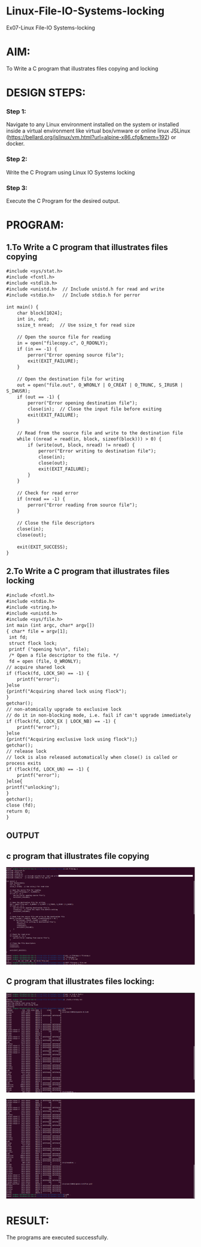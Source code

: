 # Linux-File-IO-Systems-locking
Ex07-Linux File-IO Systems-locking
# AIM:
To Write a C program that illustrates files copying and locking

# DESIGN STEPS:

### Step 1:

Navigate to any Linux environment installed on the system or installed inside a virtual environment like virtual box/vmware or online linux JSLinux (https://bellard.org/jslinux/vm.html?url=alpine-x86.cfg&mem=192) or docker.

### Step 2:

Write the C Program using Linux IO Systems locking

### Step 3:

Execute the C Program for the desired output. 

# PROGRAM:

## 1.To Write a C program that illustrates files copying 

```
#include <sys/stat.h>
#include <fcntl.h>
#include <stdlib.h>
#include <unistd.h>  // Include unistd.h for read and write
#include <stdio.h>   // Include stdio.h for perror

int main() {
    char block[1024];
    int in, out;
    ssize_t nread;  // Use ssize_t for read size

    // Open the source file for reading
    in = open("filecopy.c", O_RDONLY);
    if (in == -1) {
        perror("Error opening source file");
        exit(EXIT_FAILURE);
    }

    // Open the destination file for writing
    out = open("file.out", O_WRONLY | O_CREAT | O_TRUNC, S_IRUSR | S_IWUSR);
    if (out == -1) {
        perror("Error opening destination file");
        close(in);  // Close the input file before exiting
        exit(EXIT_FAILURE);
    }

    // Read from the source file and write to the destination file
    while ((nread = read(in, block, sizeof(block))) > 0) {
        if (write(out, block, nread) != nread) {
            perror("Error writing to destination file");
            close(in);
            close(out);
            exit(EXIT_FAILURE);
        }
    }

    // Check for read error
    if (nread == -1) {
        perror("Error reading from source file");
    }

    // Close the file descriptors
    close(in);
    close(out);

    exit(EXIT_SUCCESS);
}

```





## 2.To Write a C program that illustrates files locking

```
#include <fcntl.h>
#include <stdio.h>
#include <string.h>
#include <unistd.h>
#include <sys/file.h>
int main (int argc, char* argv[])
{ char* file = argv[1];
 int fd;
 struct flock lock;
 printf ("opening %s\n", file);
 /* Open a file descriptor to the file. */
 fd = open (file, O_WRONLY);
// acquire shared lock
if (flock(fd, LOCK_SH) == -1) {
    printf("error");
}else
{printf("Acquiring shared lock using flock");
}
getchar();
// non-atomically upgrade to exclusive lock
// do it in non-blocking mode, i.e. fail if can't upgrade immediately
if (flock(fd, LOCK_EX | LOCK_NB) == -1) {
    printf("error");
}else
{printf("Acquiring exclusive lock using flock");}
getchar();
// release lock
// lock is also released automatically when close() is called or process exits
if (flock(fd, LOCK_UN) == -1) {
    printf("error");
}else{
printf("unlocking");
}
getchar();
close (fd);
return 0;
}

```


## OUTPUT

## c program that illustrates file copying
![alt text](image.png)

## C program that illustrates files locking:
![alt text](image-1.png)

![alt text](image-2.png)




# RESULT:
The programs are executed successfully.
